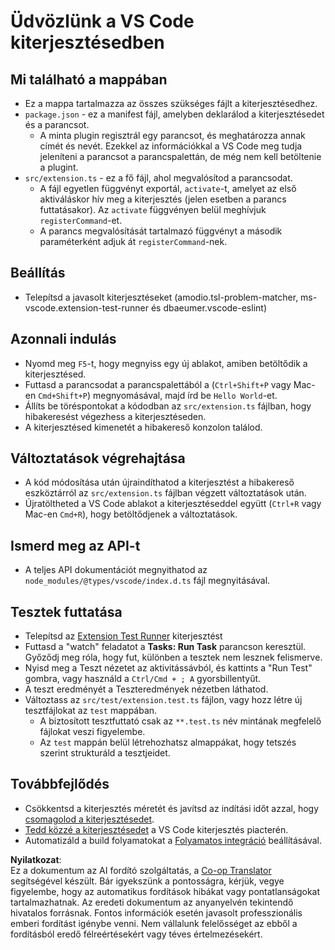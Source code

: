 <!--
CO_OP_TRANSLATOR_METADATA:
{
  "original_hash": "62b2632720dd39ef391d6b60b9b4bfb8",
  "translation_date": "2025-05-09T05:42:04+00:00",
  "source_file": "code/09.UpdateSamples/Aug/vscode/phiext/vsc-extension-quickstart.md",
  "language_code": "hu"
}
-->
# Üdvözlünk a VS Code kiterjesztésedben

## Mi található a mappában

* Ez a mappa tartalmazza az összes szükséges fájlt a kiterjesztésedhez.
* `package.json` - ez a manifest fájl, amelyben deklarálod a kiterjesztésedet és a parancsot.
  * A minta plugin regisztrál egy parancsot, és meghatározza annak címét és nevét. Ezekkel az információkkal a VS Code meg tudja jeleníteni a parancsot a parancspalettán, de még nem kell betöltenie a plugint.
* `src/extension.ts` - ez a fő fájl, ahol megvalósítod a parancsodat.
  * A fájl egyetlen függvényt exportál, `activate`-t, amelyet az első aktiváláskor hív meg a kiterjesztés (jelen esetben a parancs futtatásakor). Az `activate` függvényen belül meghívjuk `registerCommand`-et.
  * A parancs megvalósítását tartalmazó függvényt a második paraméterként adjuk át `registerCommand`-nek.

## Beállítás

* Telepítsd a javasolt kiterjesztéseket (amodio.tsl-problem-matcher, ms-vscode.extension-test-runner és dbaeumer.vscode-eslint)

## Azonnali indulás

* Nyomd meg `F5`-t, hogy megnyiss egy új ablakot, amiben betöltődik a kiterjesztésed.
* Futtasd a parancsodat a parancspalettából a (`Ctrl+Shift+P` vagy Mac-en `Cmd+Shift+P`) megnyomásával, majd írd be `Hello World`-et.
* Állíts be töréspontokat a kódodban az `src/extension.ts` fájlban, hogy hibakeresést végezhess a kiterjesztéseden.
* A kiterjesztésed kimenetét a hibakereső konzolon találod.

## Változtatások végrehajtása

* A kód módosítása után újraindíthatod a kiterjesztést a hibakereső eszköztárról az `src/extension.ts` fájlban végzett változtatások után.
* Újratöltheted a VS Code ablakot a kiterjesztéseddel együtt (`Ctrl+R` vagy Mac-en `Cmd+R`), hogy betöltődjenek a változtatások.

## Ismerd meg az API-t

* A teljes API dokumentációt megnyithatod az `node_modules/@types/vscode/index.d.ts` fájl megnyitásával.

## Tesztek futtatása

* Telepítsd az [Extension Test Runner](https://marketplace.visualstudio.com/items?itemName=ms-vscode.extension-test-runner) kiterjesztést
* Futtasd a "watch" feladatot a **Tasks: Run Task** parancson keresztül. Győződj meg róla, hogy fut, különben a tesztek nem lesznek felismerve.
* Nyisd meg a Teszt nézetet az aktivitássávból, és kattints a "Run Test" gombra, vagy használd a `Ctrl/Cmd + ; A` gyorsbillentyűt.
* A teszt eredményét a Teszteredmények nézetben láthatod.
* Változtass az `src/test/extension.test.ts` fájlon, vagy hozz létre új tesztfájlokat az `test` mappában.
  * A biztosított tesztfuttató csak az `**.test.ts` név mintának megfelelő fájlokat veszi figyelembe.
  * Az `test` mappán belül létrehozhatsz almappákat, hogy tetszés szerint strukturáld a tesztjeidet.

## Továbbfejlődés

* Csökkentsd a kiterjesztés méretét és javítsd az indítási időt azzal, hogy [csomagolod a kiterjesztésedet](https://code.visualstudio.com/api/working-with-extensions/bundling-extension).
* [Tedd közzé a kiterjesztésedet](https://code.visualstudio.com/api/working-with-extensions/publishing-extension) a VS Code kiterjesztés piacterén.
* Automatizáld a build folyamatokat a [Folyamatos integráció](https://code.visualstudio.com/api/working-with-extensions/continuous-integration) beállításával.

**Nyilatkozat**:  
Ez a dokumentum az AI fordító szolgáltatás, a [Co-op Translator](https://github.com/Azure/co-op-translator) segítségével készült. Bár igyekszünk a pontosságra, kérjük, vegye figyelembe, hogy az automatikus fordítások hibákat vagy pontatlanságokat tartalmazhatnak. Az eredeti dokumentum az anyanyelvén tekintendő hivatalos forrásnak. Fontos információk esetén javasolt professzionális emberi fordítást igénybe venni. Nem vállalunk felelősséget az ebből a fordításból eredő félreértésekért vagy téves értelmezésekért.